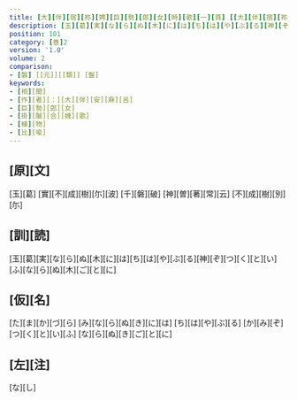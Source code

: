 ```yaml
---
title: [大][伴][宿][祢][娉][巨][勢][郎][女][時][歌][一][首] [[大][伴][宿][祢][諱][曰][安][麻][呂][也][難][波][朝][右][大][臣][大][紫][大][伴][長][徳][卿][之][第][六][子][平][城][朝][任][大][納][言][兼][大][将][軍][薨][也]]
description: [玉][葛][実][な][ら][ぬ][木][に][は][ち][は][や][ぶ][る][神][ぞ][つ][く][と][い][ふ][な][ら][ぬ][木][ご][と][に]
position: 101
category: [巻]2
version: '1.0'
volume: 2
comparison:
- [磐] [[元]][[類]] [盤]
keywords:
- [相][聞]
- [作][者][：][大][伴][安][麻][呂]
- [巨][勢][郎][女]
- [掛][醎][合][媿][歌]
- [植][物]
- [比][喩]
---
```


## [原][文]

[玉][葛] [實][不][成][樹][尓][波] [千][磐][破] [神][曽][著][常][云] [不][成][樹][別][尓]

## [訓][読]

[玉][葛][実][な][ら][ぬ][木][に][は][ち][は][や][ぶ][る][神][ぞ][つ][く][と][い][ふ][な][ら][ぬ][木][ご][と][に]

## [仮][名]

[た][ま][か][づ][ら] [み][な][ら][ぬ][き][に][は] [ち][は][や][ぶ][る] [か][み][ぞ][つ][く][と][い][ふ] [な][ら][ぬ][き][ご][と][に]

## [左][注]

[な][し]
